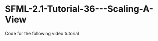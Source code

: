 SFML-2.1-Tutorial-36---Scaling-A-View
=====================================

Code for the following video tutorial 
